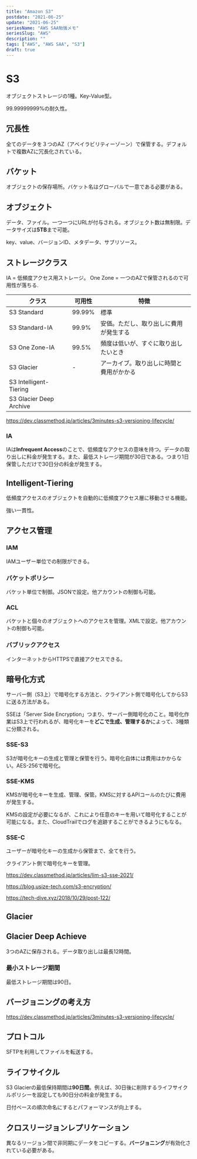 ```yaml
---
title: "Amazon S3"
postdate: "2021-06-25"
update: "2021-06-25"
seriesName: "AWS SAA勉強メモ"
seriesSlug: "AWS"
description: ""
tags: ["AWS", "AWS SAA", "S3"]
draft: true
---
```


# S3

オブジェクトストレージの1種。Key-Value型。

99.99999999%の耐久性。

## 冗長性

全てのデータを３つのAZ（アベイラビリティーゾーン）で保管する。デフォルトで複数AZに冗長化されている。

## バケット

オブジェクトの保存場所。バケット名はグローバルで一意である必要がある。

## オブジェクト

データ、ファイル。一つ一つにURLが付与される。オブジェクト数は無制限。データサイズは**5TB**まで可能。

key、value、バージョンID、メタデータ、サブリソース。

## ストレージクラス

IA = 低頻度アクセス用ストレージ。
One Zone = 一つのAZで保管されるので可用性が落ちる.

|クラス|可用性|特徴|
|---|---|---|
|S3 Standard|99.99%|標準|
|S3 Standard-IA|99.9%|安価。ただし、取り出しに費用が発生する|
|S3 One Zone-IA|99.5%|頻度は低いが、すぐに取り出したいとき|
|S3 Glacier|-|アーカイブ。取り出しに時間と費用がかかる|
|S3 Intelligent-Tiering|
|S3 Glacier Deep Archive|

https://dev.classmethod.jp/articles/3minutes-s3-versioning-lifecycle/

### IA

IAは**Infrequent Access**のことで、低頻度なアクセスの意味を持つ。データの取り出しに料金が発生する。また、最低ストレージ期間が30日である。つまり1日保管しただけで30日分の料金が発生する。

## Intelligent-Tiering

低頻度アクセスのオブジェクトを自動的に低頻度アクセス層に移動させる機能。

強い一貫性。

## アクセス管理

### IAM

IAMユーザー単位での制限ができる。

### バケットポリシー

バケット単位で制御。JSONで設定。他アカウントの制御も可能。

### ACL

バケットと個々のオブジェクトへのアクセスを管理。XMLで設定。他アカウントの制御も可能。

### バブリックアクセス

インターネットからHTTPSで直接アクセスできる。

## 暗号化方式

サーバー側（S3上）で暗号化する方法と、クライアント側で暗号化してからS3に送る方法がある。

SSEは「Server Side Encryption」つまり、サーバー側暗号化のこと。暗号化作業はS3上で行われるが、暗号化キーを**どこで生成、管理するか**によって、3種類に分類される。

### SSE-S3

S3が暗号化キーの生成と管理と保管を行う。暗号化自体には費用はかからない。AES-256で暗号化。

### SSE-KMS

KMSが暗号化キーを生成、管理、保管。KMSに対するAPIコールのたびに費用が発生する。

KMSの設定が必要になるが、これにより任意のキーを用いて暗号化することが可能になる。また、CloudTrailでログを追跡することができるようにもなる。

### SSE-C

ユーザーが暗号化キーの生成から保管まで、全てを行う。

クライアント側で暗号化キーを管理。

https://dev.classmethod.jp/articles/lim-s3-sse-2021/

https://blog.usize-tech.com/s3-encryption/

https://tech-dive.xyz/2018/10/29/post-122/

## Glacier

## Glacier Deep Achieve

3つのAZに保存される。データ取り出しは最長12時間。

### 最小ストレージ期間

最低ストレージ期間は90日。

## バージョニングの考え方

https://dev.classmethod.jp/articles/3minutes-s3-versioning-lifecycle/

## プロトコル

SFTPを利用してファイルを転送する。
## ライフサイクル

S3 Glacierの最低保持期間は**90日間**。例えば、30日後に削除するライフサイクルポリシーを設定しても90日分の料金が発生する。

日付ベースの順次命名にするとパフォーマンスが向上する。

## クロスリージョンレプリケーション

異なるリージョン間で非同期にデータをコピーする。**バージョニング**が有効化されている必要がある。
